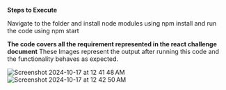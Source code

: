 **Steps to Execute**

Navigate to the folder and install node modules using npm install and run the code using npm start

**The code covers all the requirement represented in the react challenge document**
These Images represent the output after running this code and the functionality behaves as expected.

![Screenshot 2024-10-17 at 12 41 48 AM](https://github.com/user-attachments/assets/1c526e50-db94-4351-8dfa-dca58e34c882)
![Screenshot 2024-10-17 at 12 42 50 AM](https://github.com/user-attachments/assets/3502071d-8ccb-4d90-a13b-7976fff02c09)


